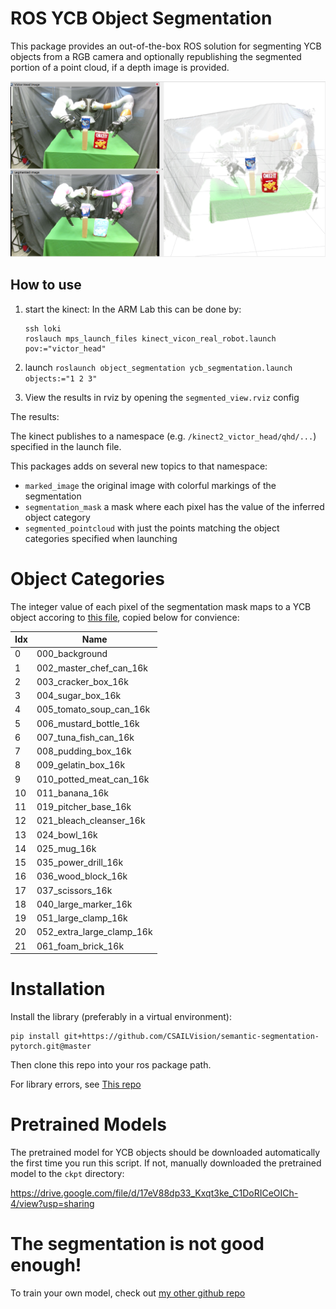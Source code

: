 # ROS YCB Object Segmentation
This package provides an out-of-the-box ROS solution for segmenting YCB objects from a RGB camera and optionally republishing the segmented portion of a point cloud, if a depth image is provided.

![Overview RViz Image](readme_imgs/segmented_rviz_view.png)

## How to use
1. start the kinect: In the ARM Lab this can be done by: 

       ssh loki
       roslauch mps_launch_files kinect_vicon_real_robot.launch pov:="victor_head"
    
2. launch `roslaunch object_segmentation ycb_segmentation.launch objects:="1 2 3"`
3. View the results in rviz by opening the `segmented_view.rviz` config

The results:

The kinect publishes to a namespace (e.g. `/kinect2_victor_head/qhd/...`) specified in the launch file. 

This packages adds on several new topics to that namespace:
- `marked_image` the original image with colorful markings of the segmentation
- `segmentation_mask` a mask where each pixel has the value of the inferred object category
- `segmented_pointcloud` with just the points matching the object categories specified when launching

# Object Categories
The integer value of each pixel of the segmentation mask maps to a YCB object accoring to [this file](data/object_info.csv), copied below for convience:

|Idx|Name                      |
|---|--------------------------|
|0  | 000_background           |
|1  | 002_master_chef_can_16k  |
|2  | 003_cracker_box_16k      |
|3  | 004_sugar_box_16k        |
|4  | 005_tomato_soup_can_16k  |
|5  | 006_mustard_bottle_16k   |
|6  | 007_tuna_fish_can_16k    |
|7  | 008_pudding_box_16k      |
|8  | 009_gelatin_box_16k      |
|9  | 010_potted_meat_can_16k  |
|10 | 011_banana_16k           |
|11 | 019_pitcher_base_16k     |
|12 | 021_bleach_cleanser_16k  |
|13 | 024_bowl_16k             |
|14 | 025_mug_16k              |
|15 | 035_power_drill_16k      |
|16 | 036_wood_block_16k       |
|17 | 037_scissors_16k         |
|18 | 040_large_marker_16k     |
|19 | 051_large_clamp_16k      |
|20 | 052_extra_large_clamp_16k|
|21 | 061_foam_brick_16k       |


# Installation

Install the library (preferably in a virtual environment):

    pip install git+https://github.com/CSAILVision/semantic-segmentation-pytorch.git@master
    
Then clone this repo into your ros package path.

For library errors, see [This repo](https://github.com/CSAILVision/semantic-segmentation-pytorch)




# Pretrained Models
The pretrained model for YCB objects should be downloaded automatically the first time you run this script. If not, manually downloaded the pretrained model to the `ckpt` directory:

https://drive.google.com/file/d/17eV88dp33_Kxqt3ke_C1DoRICeOICh-4/view?usp=sharing


# The segmentation is not good enough!
To train your own model, check out [my other github repo](https://github.com/bsaund/semantic-segmentation-pytorch)
